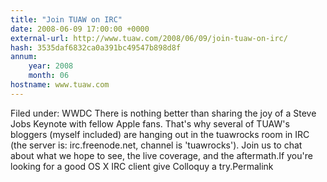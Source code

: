 ```yaml
---
title: "Join TUAW on IRC"
date: 2008-06-09 17:00:00 +0000
external-url: http://www.tuaw.com/2008/06/09/join-tuaw-on-irc/
hash: 3535daf6832ca0a391bc49547b898d8f
annum:
    year: 2008
    month: 06
hostname: www.tuaw.com
---
```


Filed under: WWDC
There is nothing better than sharing the joy of a Steve Jobs Keynote with fellow Apple fans. That's why several of TUAW's bloggers (myself included) are hanging out in the tuawrocks room in IRC (the server is: irc.freenode.net, channel is 'tuawrocks'). Join us to chat about what we hope to see, the live coverage, and the aftermath.If you're looking for a good OS X IRC client give Colloquy a try.Permalink
